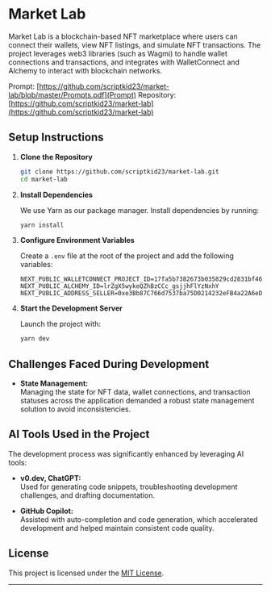
# Market Lab

Market Lab is a blockchain-based NFT marketplace where users can connect their wallets, view NFT listings, and simulate NFT transactions. The project leverages web3 libraries (such as Wagmi) to handle wallet connections and transactions, and integrates with WalletConnect and Alchemy to interact with blockchain networks.

Prompt: [https://github.com/scriptkid23/market-lab/blob/master/Prompts.pdf](Prompt)
Repository: [https://github.com/scriptkid23/market-lab](https://github.com/scriptkid23/market-lab)

## Setup Instructions

1. **Clone the Repository**

   ```bash
   git clone https://github.com/scriptkid23/market-lab.git
   cd market-lab
   ```

2. **Install Dependencies**

   We use Yarn as our package manager. Install dependencies by running:

   ```bash
   yarn install
   ```

3. **Configure Environment Variables**

   Create a `.env` file at the root of the project and add the following variables:

   ```env
   NEXT_PUBLIC_WALLETCONNECT_PROJECT_ID=17fa5b7382673b035829cd2831bf4662
   NEXT_PUBLIC_ALCHEMY_ID=lrZgX5wykeQZhBzCCc_gsjjhFlYzNxhY
   NEXT_PUBLIC_ADDRESS_SELLER=0xe3Bb87C766d7537ba75D0214232eFB4a22A6eDcd
   ```

4. **Start the Development Server**

   Launch the project with:

   ```bash
   yarn dev
   ```

## Challenges Faced During Development

- **State Management:**  
  Managing the state for NFT data, wallet connections, and transaction statuses across the application demanded a robust state management solution to avoid inconsistencies.


## AI Tools Used in the Project

The development process was significantly enhanced by leveraging AI tools:

- **v0.dev, ChatGPT:**  
  Used for generating code snippets, troubleshooting development challenges, and drafting documentation.

- **GitHub Copilot:**  
  Assisted with auto-completion and code generation, which accelerated development and helped maintain consistent code quality.

## License

This project is licensed under the [MIT License](LICENSE).

---